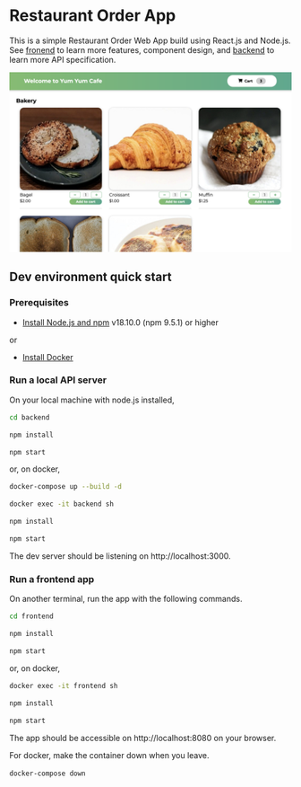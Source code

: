 # Restaurant Order App
This is a simple Restaurant Order Web App build using React.js and Node.js. See [fronend](https://github.com/kengoy/restaurant-order/tree/main/frontend) to learn more features, component design, and [backend](https://github.com/kengoy/restaurant-order/tree/main/backend) to learn more API specification.

[product-screenshot]: images/screenshot.png
![Product Name Screen Shot][product-screenshot]

## Dev environment quick start

### Prerequisites

- [Install Node.js and npm](https://nodejs.org/en/download/) v18.10.0 (npm 9.5.1) or higher

or

- [Install Docker](https://www.docker.com/)

### Run a local API server
On your local machine with node.js installed,

  ```sh
  cd backend
  ```

  ```sh
  npm install
  ```
  ```sh
  npm start
  ```

or, on docker,

  ```sh
  docker-compose up --build -d
  ```

  ```sh
  docker exec -it backend sh
  ```

  ```sh
  npm install
  ```

  ```sh
  npm start
  ```

The dev server should be listening on http://localhost:3000. 

### Run a frontend app

On another terminal, run the app with the following commands.

  ```sh
  cd frontend
  ```

  ```sh
  npm install
  ```

  ```sh
  npm start
  ```

or, on docker,

  ```sh
  docker exec -it frontend sh
  ```

  ```sh
  npm install
  ```

  ```sh
  npm start
  ```


The app should be accessible on http://localhost:8080 on your browser.

For docker, make the container down when you leave.

`docker-compose down`
